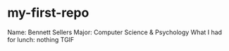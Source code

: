 # my-first-repo

Name: Bennett Sellers
Major: Computer Science & Psychology
What I had for lunch: nothing
TGIF
